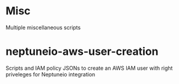 # Misc
Multiple miscellaneous scripts

# neptuneio-aws-user-creation
Scripts and IAM policy JSONs to create an AWS IAM user with right priveleges for Neptuneio integration
